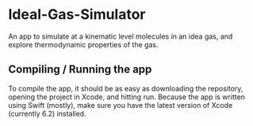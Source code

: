 # Ideal-Gas-Simulator
An app to simulate at a kinematic level molecules in an idea gas, and explore thermodynamic properties of the gas.

## Compiling / Running the app
To compile the app, it should be as easy as downloading the repository, opening the project in Xcode, and hitting run.
Because the app is written using Swift (mostly), make sure you have the latest version of Xcode (currently 6.2) installed.
